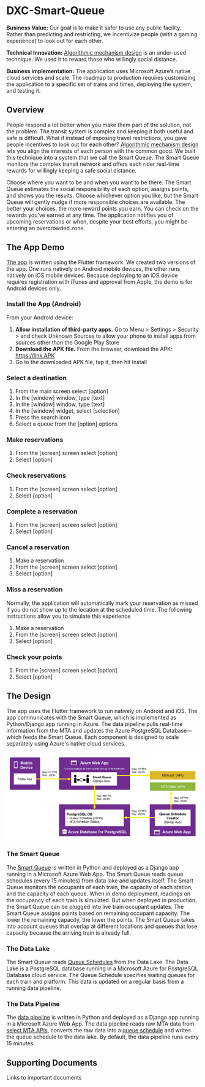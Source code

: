 # DXC-Smart-Queue
**Business Value:** Our goal is to make it safer to use any public facility. Rather than predicting and restricting, we incentivize people (with a gaming experience) to look out for each other.
 
**Technical Innovation:** [Algorithmic mechanism design](https://en.wikipedia.org/wiki/Algorithmic_mechanism_design) is an under-used technique. We used it to reward those who willingly social distance.

**Business implementation:** The application uses Microsoft Azure’s native cloud services and scale. The roadmap to production requires customizing the application to a specific set of trains and times, deploying the system, and testing it.

## Overview
People respond a lot better when you make them part of the solution, not the problem. The transit system is complex and keeping it both useful and safe is difficult. What if instead of imposing travel restrictions, you gave people incentives to look out for each other? [Algorithmic mechanism design](https://en.wikipedia.org/wiki/Algorithmic_mechanism_design) lets you align the interests of each person with the common good. We built this technique into a system that we call the Smart Queue. The Smart Queue monitors the complex transit network and offers each rider real-time rewards for willingly keeping a safe social distance.

Choose where you want to be and when you want to be there. The Smart Queue estimates the social responsibility of each option, assigns points, and shows you the results. Choose whichever option you like, but the Smart Queue will gently nudge if more responsible choices are available. The better your choices, the more reward points you earn. You can check on the rewards you’ve earned at any time. The application notifies you of upcoming reservations or when, despite your best efforts, you might be entering an overcrowded zone.


## The App Demo
[The app](https://github.com/dxc-technology/DXC-Smart-Queue/tree/master/Code/App/app_code) is written using the Flutter framework. We created two versions of the app. One runs natively on Android mobile devices, the other runs natively on iOS mobile devices. Because deploying to an iOS device requires registration with iTunes and approval from Apple, the demo is for Android devices only.

### Install the App (Android)
From your Android device:
1. **Allow installation of third-party apps.** Go to Menu > Settings > Security > and check Unknown Sources to allow your phone to install apps from sources other than the Google Play Store
1. **Download the APK file.** From the browser, download the APK: https://link.APK
1. Go to the downloaded APK file, tap it, then hit Install

### Select a destination
1. From the main screen select [option]
1. In the [window] window, type [text]
1. In the [window] window, type [text]
1. In the [window] widget, select [selection]
1. Press the search icon
1. Select a queue from the [option] options

### Make reservations
1. From the [screen] screen select [option]
1. Select [option]

### Check reservations
1. From the [screen] screen select [option]
1. Select [option]

### Complete a reservation
1. From the [screen] screen select [option]
1. Select [option]

### Cancel a reservation
1. Make a reservation
1. From the [screen] screen select [option]
1. Select [option]

### Miss a reservation
Normally, the application will automatically mark your reservation as missed if you do not show up to the location at the scheduled time. The following instructions allow you to simulate this experience
1. Make a reservation
1. From the [screen] screen select [option]
1. Select [option]

### Check your points
1. From the [screen] screen select [option]
1. Select [option]

## The Design
The app uses the Flutter framework to run natively on Android and iOS. The app communicates with the Smart Queue, which is implemented as Python/Django app running in Azure. The data pipeline pulls real-time information from the MTA and updates the Azure PostgreSQL Database—which feeds the Smart Queue. Each component is designed to scale separately using Azure's native cloud services.

![](Documentation/Technical/architecture-diagram.png)

### The Smart Queue
The [Smart Queue](https://github.com/dxc-technology/DXC-Smart-Queue/blob/master/Code/SmartQueue/smartqueue.py) is written in Python and deployed as a Django app running in a Microsoft Azure Web App. The Smart Queue reads queue schedules (every 15 minutes) from data lake and updates itself.
The Smart Queue monitors the occupants of each train, the capacity of each station, and the capacity of each queue. When in demo deployment, readings on the occupancy of each train is simulated. But when deployed in production, the Smart Queue can be plugged into live train occupant updates. The Smart Queue assigns points based on remaining occupant capacity. The lower the remaining capacity, the lower the points. The Smart Queue takes into account queues that overlap at different locations and queues that lose capacity because the arriving train is already full.


### The Data Lake
The Smart Queue reads [Queue Schedules]( https://github.com/dxc-technology/DXC-Smart-Queue/blob/master/Data/Schema_Resource_Locations_Queues.json) from the Data Lake. The Data Lake is a PostgreSQL database running in a Microsoft Azure for PostgreSQL Database cloud service. The Queue Schedule specifies waiting queues for each train and platform. This data is updated on a regular basis from a running data pipeline.

### The Data Pipeline
The [data pipeline](https://github.com/dxc-technology/DXC-Smart-Queue/tree/master/Code/Pipeline) is written in Python and deployed as a Django app running in a Microsoft Azure Web App. The data pipeline reads raw MTA data from [select MTA APIs]( https://github.com/dxc-technology/DXC-Smart-Queue/blob/master/Documentation/Technical/apiList_backend.txt), converts the raw data into a [queue schedule]( https://github.com/dxc-technology/DXC-Smart-Queue/blob/master/Data/Schema_Resource_Locations_Queues.json) and writes the queue schedule to the data lake. By default, the data pipeline runs every 15 minutes.

## Supporting Documents
Links to important documents
